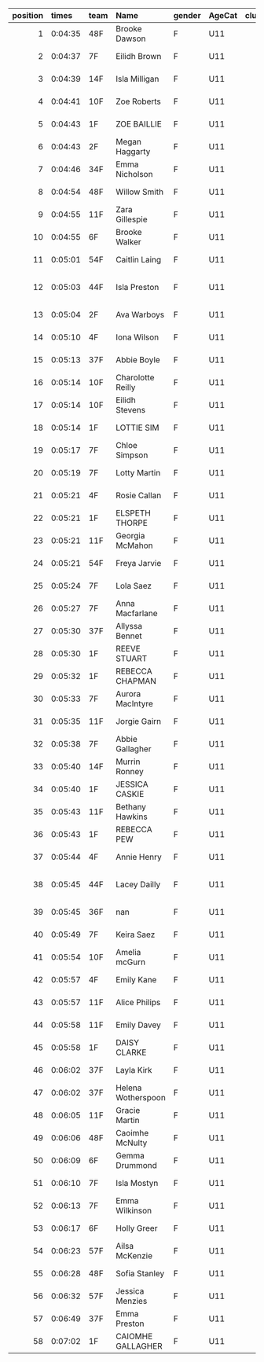 |   position | times   | team   | Name               | gender   | AgeCat   |   clubnumber | Club name            | Website                                    |
|-----------:|:--------|:-------|:-------------------|:---------|:---------|-------------:|:---------------------|:-------------------------------------------|
|          1 | 0:04:35 | 48F    | Brooke Dawson      | F        | U11      |           48 | Springburn Harriers  | https://www.springburnharriers.co.uk/      |
|          2 | 0:04:37 | 7F     | Eilidh Brown       | F        | U11      |            7 | Giffnock North AC    | https://www.giffnocknorth.co.uk/           |
|          3 | 0:04:39 | 14F    | Isla Milligan      | F        | U11      |           14 | Ayr Seaforth AC      | https://www.ayrseaforth.co.uk/             |
|          4 | 0:04:41 | 10F    | Zoe Roberts        | F        | U11      |           10 | Shettleston Harriers | http://shettlestonharriers.org.uk/         |
|          5 | 0:04:43 | 1F     | ZOE BAILLIE        | F        | U11      |            1 | East Kilbride AC     | http://www.ekac.org.uk/                    |
|          6 | 0:04:43 | 2F     | Megan Haggarty     | F        | U11      |            2 | Kilmarnock H&AC      | http://www.kilmarnockharriers.com/         |
|          7 | 0:04:46 | 34F    | Emma Nicholson     | F        | U11      |           34 | Kilbarchan AAC       | https://kilbarchanaac.org.uk/              |
|          8 | 0:04:54 | 48F    | Willow Smith       | F        | U11      |           48 | Springburn Harriers  | https://www.springburnharriers.co.uk/      |
|          9 | 0:04:55 | 11F    | Zara Gillespie     | F        | U11      |           11 | Airdrie Harriers     | http://airdrieharriers.org/                |
|         10 | 0:04:55 | 6F     | Brooke Walker      | F        | U11      |            6 | Cambuslang Harriers  | https://cambuslangharriers.org/            |
|         11 | 0:05:01 | 54F    | Caitlin Laing      | F        | U11      |           54 | VP-Glasgow           | https://www.vp-glasgow.com                 |
|         12 | 0:05:03 | 44F    | Isla Preston       | F        | U11      |           44 | North Ayrshire AAC   | https://naathletics.co.uk/                 |
|         13 | 0:05:04 | 2F     | Ava Warboys        | F        | U11      |            2 | Kilmarnock H&AC      | http://www.kilmarnockharriers.com/         |
|         14 | 0:05:10 | 4F     | Iona Wilson        | F        | U11      |            4 | Inverclyde AC        | https://www.inverclydeac.org/              |
|         15 | 0:05:13 | 37F    | Abbie Boyle        | F        | U11      |           37 | Law & District AAC   | http://www.lawaac.co.uk/                   |
|         16 | 0:05:14 | 10F    | Charolotte Reilly  | F        | U11      |           10 | Shettleston Harriers | http://shettlestonharriers.org.uk/         |
|         17 | 0:05:14 | 10F    | Eilidh Stevens     | F        | U11      |           10 | Shettleston Harriers | http://shettlestonharriers.org.uk/         |
|         18 | 0:05:14 | 1F     | LOTTIE SIM         | F        | U11      |            1 | East Kilbride AC     | http://www.ekac.org.uk/                    |
|         19 | 0:05:17 | 7F     | Chloe Simpson      | F        | U11      |            7 | Giffnock North AC    | https://www.giffnocknorth.co.uk/           |
|         20 | 0:05:19 | 7F     | Lotty Martin       | F        | U11      |            7 | Giffnock North AC    | https://www.giffnocknorth.co.uk/           |
|         21 | 0:05:21 | 4F     | Rosie Callan       | F        | U11      |            4 | Inverclyde AC        | https://www.inverclydeac.org/              |
|         22 | 0:05:21 | 1F     | ELSPETH THORPE     | F        | U11      |            1 | East Kilbride AC     | http://www.ekac.org.uk/                    |
|         23 | 0:05:21 | 11F    | Georgia McMahon    | F        | U11      |           11 | Airdrie Harriers     | http://airdrieharriers.org/                |
|         24 | 0:05:21 | 54F    | Freya Jarvie       | F        | U11      |           54 | VP-Glasgow           | https://www.vp-glasgow.com                 |
|         25 | 0:05:24 | 7F     | Lola Saez          | F        | U11      |            7 | Giffnock North AC    | https://www.giffnocknorth.co.uk/           |
|         26 | 0:05:27 | 7F     | Anna Macfarlane    | F        | U11      |            7 | Giffnock North AC    | https://www.giffnocknorth.co.uk/           |
|         27 | 0:05:30 | 37F    | Allyssa Bennet     | F        | U11      |           37 | Law & District AAC   | http://www.lawaac.co.uk/                   |
|         28 | 0:05:30 | 1F     | REEVE STUART       | F        | U11      |            1 | East Kilbride AC     | http://www.ekac.org.uk/                    |
|         29 | 0:05:32 | 1F     | REBECCA CHAPMAN    | F        | U11      |            1 | East Kilbride AC     | http://www.ekac.org.uk/                    |
|         30 | 0:05:33 | 7F     | Aurora MacIntyre   | F        | U11      |            7 | Giffnock North AC    | https://www.giffnocknorth.co.uk/           |
|         31 | 0:05:35 | 11F    | Jorgie Gairn       | F        | U11      |           11 | Airdrie Harriers     | http://airdrieharriers.org/                |
|         32 | 0:05:38 | 7F     | Abbie Gallagher    | F        | U11      |            7 | Giffnock North AC    | https://www.giffnocknorth.co.uk/           |
|         33 | 0:05:40 | 14F    | Murrin Ronney      | F        | U11      |           14 | Ayr Seaforth AC      | https://www.ayrseaforth.co.uk/             |
|         34 | 0:05:40 | 1F     | JESSICA CASKIE     | F        | U11      |            1 | East Kilbride AC     | http://www.ekac.org.uk/                    |
|         35 | 0:05:43 | 11F    | Bethany Hawkins    | F        | U11      |           11 | Airdrie Harriers     | http://airdrieharriers.org/                |
|         36 | 0:05:43 | 1F     | REBECCA PEW        | F        | U11      |            1 | East Kilbride AC     | http://www.ekac.org.uk/                    |
|         37 | 0:05:44 | 4F     | Annie Henry        | F        | U11      |            4 | Inverclyde AC        | https://www.inverclydeac.org/              |
|         38 | 0:05:45 | 44F    | Lacey Dailly       | F        | U11      |           44 | North Ayrshire AAC   | https://naathletics.co.uk/                 |
|         39 | 0:05:45 | 36F    | nan                | F        | U11      |           36 | Larkhall YMCA        | https://www.facebook.com/larkhallharriers/ |
|         40 | 0:05:49 | 7F     | Keira Saez         | F        | U11      |            7 | Giffnock North AC    | https://www.giffnocknorth.co.uk/           |
|         41 | 0:05:54 | 10F    | Amelia mcGurn      | F        | U11      |           10 | Shettleston Harriers | http://shettlestonharriers.org.uk/         |
|         42 | 0:05:57 | 4F     | Emily Kane         | F        | U11      |            4 | Inverclyde AC        | https://www.inverclydeac.org/              |
|         43 | 0:05:57 | 11F    | Alice Philips      | F        | U11      |           11 | Airdrie Harriers     | http://airdrieharriers.org/                |
|         44 | 0:05:58 | 11F    | Emily Davey        | F        | U11      |           11 | Airdrie Harriers     | http://airdrieharriers.org/                |
|         45 | 0:05:58 | 1F     | DAISY CLARKE       | F        | U11      |            1 | East Kilbride AC     | http://www.ekac.org.uk/                    |
|         46 | 0:06:02 | 37F    | Layla Kirk         | F        | U11      |           37 | Law & District AAC   | http://www.lawaac.co.uk/                   |
|         47 | 0:06:02 | 37F    | Helena Wotherspoon | F        | U11      |           37 | Law & District AAC   | http://www.lawaac.co.uk/                   |
|         48 | 0:06:05 | 11F    | Gracie Martin      | F        | U11      |           11 | Airdrie Harriers     | http://airdrieharriers.org/                |
|         49 | 0:06:06 | 48F    | Caoimhe McNulty    | F        | U11      |           48 | Springburn Harriers  | https://www.springburnharriers.co.uk/      |
|         50 | 0:06:09 | 6F     | Gemma Drummond     | F        | U11      |            6 | Cambuslang Harriers  | https://cambuslangharriers.org/            |
|         51 | 0:06:10 | 7F     | Isla Mostyn        | F        | U11      |            7 | Giffnock North AC    | https://www.giffnocknorth.co.uk/           |
|         52 | 0:06:13 | 7F     | Emma Wilkinson     | F        | U11      |            7 | Giffnock North AC    | https://www.giffnocknorth.co.uk/           |
|         53 | 0:06:17 | 6F     | Holly Greer        | F        | U11      |            6 | Cambuslang Harriers  | https://cambuslangharriers.org/            |
|         54 | 0:06:23 | 57F    | Ailsa McKenzie     | F        | U11      |           57 | Whitemoss AAC        | https://whitemossaac.co.uk/                |
|         55 | 0:06:28 | 48F    | Sofia Stanley      | F        | U11      |           48 | Springburn Harriers  | https://www.springburnharriers.co.uk/      |
|         56 | 0:06:32 | 57F    | Jessica Menzies    | F        | U11      |           57 | Whitemoss AAC        | https://whitemossaac.co.uk/                |
|         57 | 0:06:49 | 37F    | Emma Preston       | F        | U11      |           37 | Law & District AAC   | http://www.lawaac.co.uk/                   |
|         58 | 0:07:02 | 1F     | CAIOMHE GALLAGHER  | F        | U11      |            1 | East Kilbride AC     | http://www.ekac.org.uk/                    |